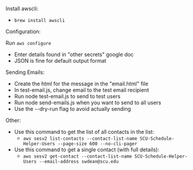 Install awscli:
- `brew install awscli`

Configuration:

Run `aws configure`

- Enter details found in "other secrets" google doc
- JSON is fine for default output format

Sending Emails:

- Create the html for the message in the "email.html" file
- In test-email.js, change email to the test email recipient 
- Run node test-email.js to send to test users
- Run node send-emails.js when you want to send to all users
- Use the --dry-run flag to avoid actually sending

Other:
- Use this command to get the list of all contacts in the list: 
    - `aws sesv2 list-contacts --contact-list-name SCU-Schedule-Helper-Users --page-size 600 --no-cli-pager`
- Use this command to get a single contact (with full details):
    - `aws sesv2 get-contact --contact-list-name SCU-Schedule-Helper-Users --email-address swdean@scu.edu`